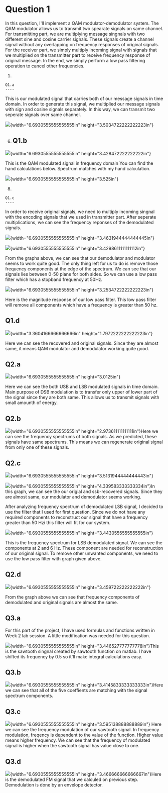 Question 1
==========

In this question, I'll implement a QAM modulator-demodulator system. The
QAM modulator allows us to transmit two spearate signals on same
channel. For transmitting part, we are multiplying message singnals with
two different sine and cosine carrier signals. These signals create a
channel signal without any overlapping on frequency responses of
original signals. For the receiver part, we simply multiply incoming
signal with signals that we multiplied on the transmitter part to
receive frequency response of original message. In the end, we simply
perform a low pass filtering operation to cancel other frequencies.

1.  

    Q1.a
    ----

This is our modulated signal that carries both of our message signals in
time domain. In order to generate this signal, we multiplied our message
signals with sign and cosine signals separately. In this way, we can
transmit two seperate signals over same channel.

![](media/image1.png){width="6.6930555555555555in"
height="3.5034722222222223in"}

6.  Q1.b
    ----

     

![](media/image2.png){width="6.6930555555555555in"
height="3.428472222222222in"}

This is the QAM modulated signal in frequency domain You can find the
hand calculations below. Spectrum matches with my hand calculation.

![](media/image3.png){width="6.6930555555555555in" height="3.525in"}

8.  

    Q1.c
    ----

In order to receive original signals, we need to multiply incoming
singnal with the encoding signals that we used in transmitter part.
After seperate multiplications, we can see the frequency reponses of the
demodulated signals.

![](media/image4.png){width="6.6930555555555555in"
height="3.4631944444444445in"}

![](media/image5.png){width="6.6930555555555555in"
height="3.4298611111111112in"}

From the graphs above, we can see that our demodulator and modulator
seems to work quite good. The only thing left for us to do is remove
those frequency components at the edge of the spectrum. We can see that
our signals lies between 0-50 plane for both sides. So we can use a low
pass filter which has a stopband frequency at 50Hz.

![](media/image6.png){width="6.6930555555555555in"
height="3.2534722222222223in"}

Here is the magnitude response of our low pass filter. This low pass
filter will remove all components which have a frequency is greater than
50 hz.

Q1.d
----

![](media/image7.png){width="3.3604166666666666in"
height="1.7972222222222223in"}

Here we can see the recovered and original signals. Since they are
almost same, it means QAM modulator and demodulator working quite good.

Q2.a
----

![](media/image11.png){width="6.6930555555555555in" height="3.0125in"}

Here we can see the both USB and LSB modulated signals in time domain.
Main purpose of DSB modulation is to transfer only upper of lower part
of the signal since they are both same. This allows us to transmit
signals with small amounth of energy.

Q2.b
----

![](media/image12.png){width="6.6930555555555555in"
height="2.973611111111111in"}Here we can see the frequency spectrums of
both signals. As we predicted, these signals have same spectrums. This
means we can regenerate original signal from only one of these signals.

Q2.c
----

![](media/image13.png){width="6.6930555555555555in"
height="3.5131944444444443in"}

![](media/image14.png){width="6.6930555555555555in"
height="4.339583333333334in"}In this graph, we can see the our origial
and ssb-recovered signals. Since they are almost same, our modulator and
demodulator seems working.

After analyzing frequency spectrum of demodulated LSB signal, I decided
to use the filter that I used for first question. Since we do not have
any required components to reconstruct our signal that have a frequency
greater than 50 Hzi this filter will fit for our system.

![](media/image15.png){width="6.6930555555555555in"
height="3.4430555555555555in"}

This is the frequency spectrum for LSB demodulated signal. We can see
the components at 2 and 6 Hz. These component are needed for
reconstruction of our original signal. To remove other unwanted
components, we need to use the low pass filter with graph given above.

Q2.d
----

![](media/image16.png){width="6.6930555555555555in"
height="3.459722222222222in"}

From the graph above we can see that frequency components of demodulated
and original signals are almost the same.

Q3.a
----

For this part of the project, I have used formulas and functions written
in Week 2 lab session. A little modification was needed for this
question.

![](media/image17.png){width="6.6930555555555555in"
height="3.446527777777778in"}This is the sawtooth singnal created by
sawtooth function on matlab. I have shifted its frequency by 0.5 so
it'll make integral calculations easy.

Q3.b
----

![](media/image18.png){width="6.6930555555555555in"
height="3.4145833333333333in"}Here we can see that all of the five
coeffients are matching with the signal spectrum components.

Q3.c
----

![](media/image19.png){width="6.6930555555555555in"
height="3.595138888888889in"} Here we can see the frequency modulation
of our sawtooth signal. In frequency modulation, freqency is dependent
to the value of the function. Higher value means higher frequency. We
can see that the frequency of modulated signal is higher when the
sawtooth signal has value close to one.

Q3.d
----

![](media/image20.png){width="6.6930555555555555in"
height="3.466666666666667in"}Here is the demodulated FM signal that we
calculed on previous step. Demodulation is done by an envelope detector.
